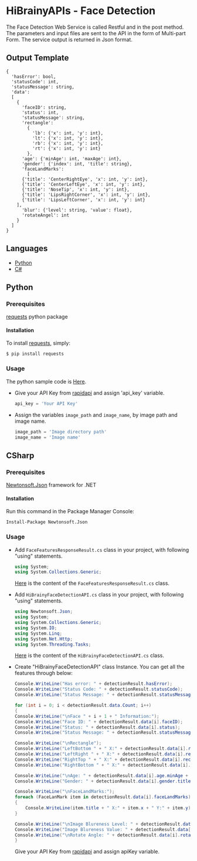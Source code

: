 # HiBrainyAPIs - Face Detection
The Face Detection Web Service is called Restful and in the post method. The parameters and input files are sent to the API in the form of Multi-part Form. The service output is returned in Json format.

## Output Template
```
{
  'hasError': bool, 
  'statusCode': int,
  'statusMessage': string, 
  'data': 
  [
    {
      'faceID': string, 
      'status': int, 
      'statusMessage': string, 
      'rectangle': 
        {
          'lb': {'x': int, 'y': int}, 
          'lt': {'x': int, 'y': int}, 
          'rb': {'x': int, 'y': int}, 
          'rt': {'x': int, 'y': int}
        }, 
      'age': {'minAge': int, 'maxAge': int}, 
      'gender': {'index': int, 'title': string}, 
      'faceLandMarks': 
        [
	  {'title': 'CenterRightEye', 'x': int, 'y': int}, 
	  {'title': 'CenterLeftEye', 'x': int, 'y': int}, 
	  {'title': 'NoseTip', 'x': int, 'y': int}, 
	  {'title': 'LipsRightCorner', 'x': int, 'y': int}, 
	  {'title': 'LipsLeftCorner', 'x': int, 'y': int}
	], 
      'blur': {'level': string, 'value': float}, 
      'rotateAngel': int
    }
  ]
}
```

## Languages
  * [Python](#python)
  * [C#](#csharp)

## Python

### Prerequisites
  [requests](https://pypi.org/project/requests/) python package

#### Installation
To install [requests](https://pypi.org/project/requests/), simply:
 ```
 $ pip install requests
 ```

### Usage
The python sample code is [Here](Python/FaceDetection.py).  

* Give your API Key from [rapidapi](https://rapidapi.com/HiBrainy/api/face-recognition4) and assign 'api_key' variable. 

  ```python
  api_key = 'Your API Key'
  ```
* Assign the variables `image_path` and `image_name`, by image path and image name.  
  ```python
  image_path = 'Image directory path'
  image_name = 'Image name'
  ```

## CSharp  
### Prerequisites
 [Newtonsoft.Json](https://www.nuget.org/packages/Newtonsoft.Json/) framework for .NET    

#### Installation
Run this command in the Package Manager Console:  
``` 
Install-Package Newtonsoft.Json
```

### Usage
 * Add `FaceFeaturesResponseResult.cs` class in your project, with following "using" statements.  
   ```c#
   using System;
   using System.Collections.Generic;
   ```
   [Here](CSharp/FaceFeaturesResponseResult.cs) is the content of the `FaceFeaturesResponseResult.cs` class. 

 * Add `HiBrainyFaceDetectionAPI.cs` class in your project, with following "using" statements.  
   ```c#
   using Newtonsoft.Json;
   using System;
   using System.Collections.Generic;
   using System.IO;
   using System.Linq;
   using System.Net.Http;
   using System.Threading.Tasks;
   ```
   [Here](CSharp/HiBrainyFaceDetectionAPI.cs) is the content of the `HiBrainyFaceDetectionAPI.cs` class.
  
  * Create "HiBrainyFaceDetectionAPI" class Instance. You can get all the features through below:
    
    ```c#
    Console.WriteLine("Has error: " + detectionResult.hasError);
    Console.WriteLine("Status Code: " + detectionResult.statusCode);
    Console.WriteLine("Status Message: " + detectionResult.statusMessage);

    for (int i = 0; i < detectionResult.data.Count; i++)
    {
	Console.WriteLine("\nFace " + i + 1 + " Information:");
	Console.WriteLine("Face ID: " + detectionResult.data[i].faceID);
	Console.WriteLine("Status: " + detectionResult.data[i].status);
	Console.WriteLine("Status Message: " + detectionResult.statusMessage);

	Console.WriteLine("\nRectangle");
	Console.WriteLine("LeftBottom " + " X:" + detectionResult.data[i].rectangle.lb.x + " Y:" + detectionResult.data[i].rectangle.lb.y);
	Console.WriteLine("LeftRight " + " X:" + detectionResult.data[i].rectangle.lt.x + " Y:" + detectionResult.data[i].rectangle.lt.y);
	Console.WriteLine("RightTop " + " X:" + detectionResult.data[i].rectangle.rt.x + " Y:" + detectionResult.data[i].rectangle.rt.y);
	Console.WriteLine("RightBottom " + " X:" + detectionResult.data[i].rectangle.rb.x + " Y:" + detectionResult.data[i].rectangle.rb.y);

	Console.WriteLine("\nAge: " + detectionResult.data[i].age.minAge + "~" + detectionResult.data[i].age.maxAge);
	Console.WriteLine("Gender: " + detectionResult.data[i].gender.title);

	Console.WriteLine("\nFaceLandMarks:");
	foreach (FaceLanMark item in detectionResult.data[i].faceLandMarks)
	{
	    Console.WriteLine(item.title + " X:" + item.x + " Y:" + item.y);
	}

	Console.WriteLine("\nImage Blureness Level: " + detectionResult.data[i].blur.level);
	Console.WriteLine("Image Blureness Value: " + detectionResult.data[i].blur.value);
	Console.WriteLine("\nRotate Angle: " + detectionResult.data[i].rotateAngel);
    }
    ```
	Give your API Key from [rapidapi](https://rapidapi.com/HiBrainy/api/face-recognition4) and assign apiKey variable.
